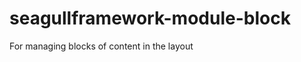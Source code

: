 seagullframework-module-block
=============================

For managing blocks of content in the layout
